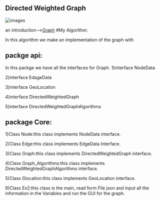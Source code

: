 ##  Directed Weighted Graph
![images](https://user-images.githubusercontent.com/86603326/145286722-dcdbf181-97f5-4f8c-9db1-57e1cc49047b.jpg)

an introduction-->[Graph](https://en.wikipedia.org/wiki/Directed_graph)
#My Algorithm:

In this algorithm we make an implementation of the graph with

packge api:
----
In this packge we have all the interfaces for Graph.
1)interface NodeData

2)interface EdageData

3)interface GeoLocation

4)interface DirectedWeightedGraph

5)interface DirectedWeightedGraphAlgorithms

package Core:
---
1)Class Node:this class implements NodeData interface.
                                                                    
2)Class Edge:this class implements EdgeData Interface.

3)Class Graph:this class implements DirectedWeightedGraph interface.

4)Class Graph_Algorithms:this class implements DirectedWeightedGraphAlgorithms interface.

5)Class Glocation:this class implements GeoLocation interface.

6)Class Ex2:this class is the main, read form File json and input all the information in the Variables and run the GUI for the graph.




